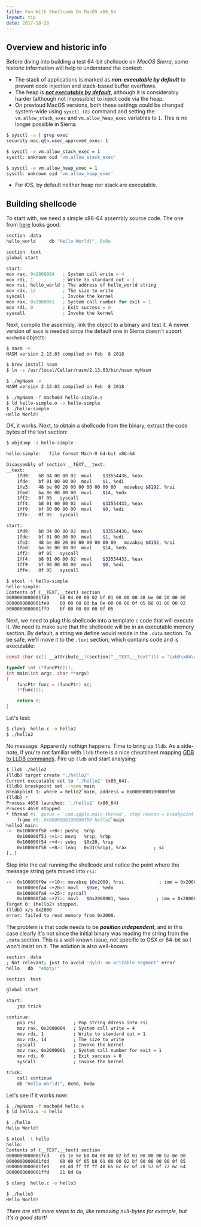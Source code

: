 ```yaml
---
title: Fun With Shellcode On MacOS x86_64
layout: tip
date: 2017-10-28
---
```


## Overview and historic info

Before diving into building a test 64-bit shellcode on _MacOS Sierra_, some historic information will help to understand the context:

* The stack of applications is marked as *__non-executable by default__* to prevent code injection and stack-based buffer overflows.
* The heap is [_**not executable by default**_](http://craftware.xyz/tips/Heap-exec.html), although it is considerably harder (although not impossible) to inject code via the heap.
* On previoud MacOS versions, both these settings could be changed system-wide using ```sysctl (8)``` command and setting the ```vm.allow_stack_exec``` and ```vm.allow_heap_exec``` variables to ```1```. This is no longer possible in Sierra:

```bash
$ sysctl -a | grep exec
security.mac.qtn.user_approved_exec: 1

$ sysctl -w vm.allow_stack_exec = 1
sysctl: unknown oid 'vm.allow_stack_exec'

$ sysctl -w vm.allow_heap_exec = 1
sysctl: unknown oid 'vm.allow_heap_exec'
```
* For iOS, by default neither heap nor stack are executable.

## Building shellcode

To start with, we need a simple x86-64 assembly source code. The one from [here](https://dotdideriksen.blogspot.co.uk/2016/06/osx8664-hello-world-shellcode.html) looks good:

```c
section .data
hello_world     db "Hello World!", 0x0a

section .text
global start

start:
mov rax, 0x2000004   ; System call write = 4
mov rdi, 1           ; Write to standard out = 1
mov rsi, hello_world ; The address of hello_world string
mov rdx, 14          ; The size to write
syscall              ; Invoke the kernel
mov rax, 0x2000001   ; System call number for exit = 1
mov rdi, 0           ; Exit success = 0
syscall              ; Invoke the kernel
```

Next, compile the assembly, link the object to a binary and test it. A newer version of ```nasm``` is needed since the default one in Sierra doesn't suport ```macho64``` objects:

```bash
$ nasm -v
NASM version 2.13.03 compiled on Feb  8 2018

$ brew install nasm
$ ln -s /usr/local/Cellar/nasm/2.13.03/bin/nasm myNasm

$ ./myNasm -v
NASM version 2.13.03 compiled on Feb  8 2018

$ ./myNasm -f macho64 hello-simple.s
$ ld hello-simple.o -o hello-simple
$ ./hello-simple
Hello World!
```

OK, it works. Next, to obtain a shellcode from the binary, extract the code bytes of the text section:
```bash
$ objdump -d hello-simple

hello-simple:	file format Mach-O 64-bit x86-64

Disassembly of section __TEXT,__text:
__text:
    1fd9:	b8 04 00 00 02 	movl	$33554436, %eax
    1fde:	bf 01 00 00 00 	movl	$1, %edi
    1fe3:	48 be 00 20 00 00 00 00 00 00 	movabsq	$8192, %rsi
    1fed:	ba 0e 00 00 00 	movl	$14, %edx
    1ff2:	0f 05 	syscall
    1ff4:	b8 01 00 00 02 	movl	$33554433, %eax
    1ff9:	bf 00 00 00 00 	movl	$0, %edi
    1ffe:	0f 05 	syscall

start:
    1fd9:	b8 04 00 00 02 	movl	$33554436, %eax
    1fde:	bf 01 00 00 00 	movl	$1, %edi
    1fe3:	48 be 00 20 00 00 00 00 00 00 	movabsq	$8192, %rsi
    1fed:	ba 0e 00 00 00 	movl	$14, %edx
    1ff2:	0f 05 	syscall
    1ff4:	b8 01 00 00 02 	movl	$33554433, %eax
    1ff9:	bf 00 00 00 00 	movl	$0, %edi
    1ffe:	0f 05 	syscall

$ otool -t hello-simple
hello-simple:
Contents of (__TEXT,__text) section
0000000000001fd9	b8 04 00 00 02 bf 01 00 00 00 48 be 00 20 00 00
0000000000001fe9	00 00 00 00 ba 0e 00 00 00 0f 05 b8 01 00 00 02
0000000000001ff9	bf 00 00 00 00 0f 05
```

Next, we need to plug this shellcode into a template ```c``` code that will execute it. We need to make sure that the shellcode will be in an executable memory section. By default, a string we define would reside in the ```.data``` section. To be safe, we'll move it to the ```.text``` section, which contains code and is executable:

```c
const char sc[] __attribute__((section("__TEXT,__text"))) = "\xb8\x04\x00\x00\x02\xbf\x01\x00\x00\x00\x48\xbe\x00\x20\x00\x00\x00\x00\x00\x00\xba\x0e\x00\x00\x00\x0f\x05\xb8\x01\x00\x00\x02\xbf\x00\x00\x00\x00\x0f\x05";

typedef int (*funcPtr)();
int main(int argc, char **argv)
{
    funcPtr func = (funcPtr) sc;
    (*func)();

    return 0;
}
```

Let's test:
```bash
$ clang  hello.c -o hello2
$ ./hello2
```

No message. Apparently nothign happens. Time to bring up ```lldb```. As a side-note, if you're not familiar with ```lldb``` there is a nice cheatsheet mapping [GDB to LLDB commands](https://lldb.llvm.org/lldb-gdb.html). Fire up ```lldb``` and start analysing:

```bash
$ lldb ./hello2
(lldb) target create "./hello2"
Current executable set to './hello2' (x86_64).
(lldb) breakpoint set --name main
Breakpoint 1: where = hello2`main, address = 0x0000000100000f50
(lldb) r
Process 4650 launched: './hello2' (x86_64)
Process 4650 stopped
* thread #1, queue = 'com.apple.main-thread', stop reason = breakpoint 1.1
    frame #0: 0x0000000100000f50 hello2`main
hello2`main:
->  0x100000f50 <+0>: pushq  %rbp
    0x100000f51 <+1>: movq   %rsp, %rbp
    0x100000f54 <+4>: subq   $0x20, %rsp
    0x100000f58 <+8>: leaq   0x31(%rip), %rax          ; sc
[..]
```

Step into the call running the shellcode and notice the point where the message string gets moved into ```rsi```:
```bash
->  0x100000f9a <+10>: movabsq $0x2000, %rsi             ; imm = 0x2000
    0x100000fa4 <+20>: movl   $0xe, %edx
    0x100000fa9 <+25>: syscall
    0x100000fab <+27>: movl   $0x2000001, %eax          ; imm = 0x2000001
Target 0: (hello2) stopped.
(lldb) x/s 0x2000
error: failed to read memory from 0x2000.
```

The problem is that code needs to be _**position independent**_, and in this case clearly it's not since the initial binary was reading the string from the ```.data``` section. This is a well-known issue, not specific to OSX or 64-bit so I won't insist on it. The solution is also well-known:

```bash
section .data
; Not relevant; just to avoid 'dyld: no writable segment' error
hello   db  "empty!"

section .text

global start

start:
    jmp trick

continue:
    pop rsi              ; Pop string ddress into rsi
    mov rax, 0x2000004   ; System call write = 4
    mov rdi, 1           ; Write to standard out = 1
    mov rdx, 14          ; The size to write
    syscall              ; Invoke the kernel
    mov rax, 0x2000001   ; System call number for exit = 1
    mov rdi, 0           ; Exit success = 0
    syscall              ; Invoke the kernel

trick:
    call continue
    db "Hello World!", 0x0d, 0x0a
```

Let's see if it works now:

```bash
$ ./myNasm -f macho64 hello.s
$ ld hello.o -o hello

$ ./hello
Hello World!

$ otool -t hello
hello:
Contents of (__TEXT,__text) section
0000000000001fcd	eb 1e 5e b8 04 00 00 02 bf 01 00 00 00 ba 0e 00
0000000000001fdd	00 00 0f 05 b8 01 00 00 02 bf 00 00 00 00 0f 05
0000000000001fed	e8 dd ff ff ff 48 65 6c 6c 6f 20 57 6f 72 6c 64
0000000000001ffd	21 0d 0a

$ clang  hello.c -o hello3

$ ./hello3
Hello World!
```

_There are still more steps to do, like removing null-bytes for example, but it's a good start!_
